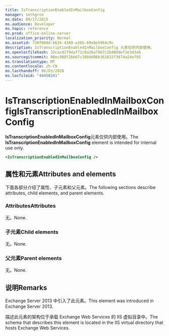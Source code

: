 ```yaml
---
title: IsTranscriptionEnabledInMailboxConfig
manager: sethgros
ms.date: 09/17/2015
ms.audience: Developer
ms.topic: reference
ms.prod: office-online-server
localization_priority: Normal
ms.assetid: 730f008d-b624-4369-a385-69e8e5964c9c
description: IsTranscriptionEnabledInMailboxConfig 元素仅供内部使用。
ms.openlocfilehash: 32cacd2f9daf71c0a26a7967c2b40ddef2e3d3a6
ms.sourcegitcommit: 88ec988f2bb67c1866d06b361615f3674a24e795
ms.translationtype: MT
ms.contentlocale: zh-CN
ms.lasthandoff: 06/03/2020
ms.locfileid: "44458241"
---
```

# <a name="istranscriptionenabledinmailboxconfig"></a><span data-ttu-id="ca8c9-103">IsTranscriptionEnabledInMailboxConfig</span><span class="sxs-lookup"><span data-stu-id="ca8c9-103">IsTranscriptionEnabledInMailboxConfig</span></span>

<span data-ttu-id="ca8c9-104">**IsTranscriptionEnabledInMailboxConfig**元素仅供内部使用。</span><span class="sxs-lookup"><span data-stu-id="ca8c9-104">The **IsTranscriptionEnabledInMailboxConfig** element is intended for internal use only.</span></span> 
  
```XML
<IsTranscriptionEnabledInMailboxConfig />
```

## <a name="attributes-and-elements"></a><span data-ttu-id="ca8c9-105">属性和元素</span><span class="sxs-lookup"><span data-stu-id="ca8c9-105">Attributes and elements</span></span>

<span data-ttu-id="ca8c9-106">下面各部分介绍了属性、子元素和父元素。</span><span class="sxs-lookup"><span data-stu-id="ca8c9-106">The following sections describe attributes, child elements, and parent elements.</span></span>
  
### <a name="attributes"></a><span data-ttu-id="ca8c9-107">Attributes</span><span class="sxs-lookup"><span data-stu-id="ca8c9-107">Attributes</span></span>

<span data-ttu-id="ca8c9-108">无。</span><span class="sxs-lookup"><span data-stu-id="ca8c9-108">None.</span></span>
  
### <a name="child-elements"></a><span data-ttu-id="ca8c9-109">子元素</span><span class="sxs-lookup"><span data-stu-id="ca8c9-109">Child elements</span></span>

<span data-ttu-id="ca8c9-110">无。</span><span class="sxs-lookup"><span data-stu-id="ca8c9-110">None.</span></span>
  
### <a name="parent-elements"></a><span data-ttu-id="ca8c9-111">父元素</span><span class="sxs-lookup"><span data-stu-id="ca8c9-111">Parent elements</span></span>

<span data-ttu-id="ca8c9-112">无。</span><span class="sxs-lookup"><span data-stu-id="ca8c9-112">None.</span></span>
  
## <a name="remarks"></a><span data-ttu-id="ca8c9-113">说明</span><span class="sxs-lookup"><span data-stu-id="ca8c9-113">Remarks</span></span>

<span data-ttu-id="ca8c9-114">Exchange Server 2013 中引入了此元素。</span><span class="sxs-lookup"><span data-stu-id="ca8c9-114">This element was introduced in Exchange Server 2013.</span></span>
  
<span data-ttu-id="ca8c9-115">描述此元素的架构位于承载 Exchange Web Services 的 IIS 虚拟目录中。</span><span class="sxs-lookup"><span data-stu-id="ca8c9-115">The schema that describes this element is located in the IIS virtual directory that hosts Exchange Web Services.</span></span>
  

